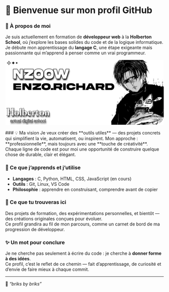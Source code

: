 # 👋 Bienvenue sur mon profil GitHub

### 🧭 À propos de moi
Je suis actuellement en formation de **développeur web** à la **Holberton School**, où j’explore les bases solides du code et de la logique informatique.  
Je débute mon apprentissage du **langage C**, une étape exigeante mais passionnante qui m’apprend à penser comme un vrai programmeur.
<p align="center">
    <picture>
        <img src="./assets/images/banner (2).webp" alt="GitHub profil banner">
    </picture>
</p>
### 💡 Ma vision
Je veux créer des **outils utiles** — des projets concrets qui simplifient la vie, automatisent, ou inspirent.  
Mon approche : **professionnelle**, mais toujours avec une **touche de créativité**.  
Chaque ligne de code est pour moi une opportunité de construire quelque chose de durable, clair et élégant.

### 🧰 Ce que j’apprends et j’utilise
- **Langages** : C, Python, HTML, CSS, JavaScript (en cours)  
- **Outils** : Git, Linux, VS Code  
- **Philosophie** : apprendre en construisant, comprendre avant de copier

### 🚀 Ce que tu trouveras ici
Des projets de formation, des expérimentations personnelles, et bientôt — des créations originales conçues pour évoluer.  
Ce profil grandira au fil de mon parcours, comme un carnet de bord de ma progression de développeur.

### ✨ Un mot pour conclure
Je ne cherche pas seulement à écrire du code : je cherche à **donner forme à des idées**.  
Ce profil, c’est le reflet de ce chemin — fait d’apprentissage, de curiosité et d’envie de faire mieux à chaque commit.

---
🧱 *“briks by briks”*
```






